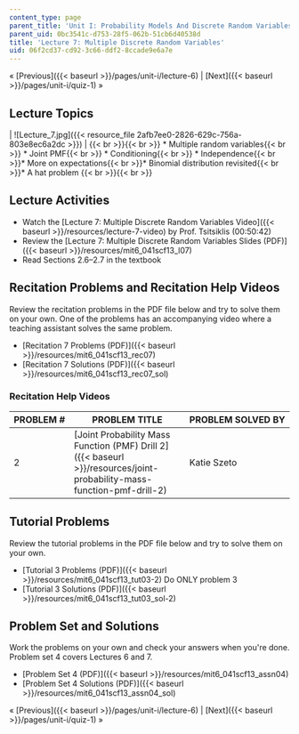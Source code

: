 ```yaml
---
content_type: page
parent_title: 'Unit I: Probability Models And Discrete Random Variables '
parent_uid: 0bc3541c-d753-28f5-062b-51cb6d40538d
title: 'Lecture 7: Multiple Discrete Random Variables'
uid: 06f2cd37-cd92-3c66-ddf2-8ccade9e6a7e
---
```


« [Previous]({{< baseurl >}}/pages/unit-i/lecture-6) | [Next]({{< baseurl >}}/pages/unit-i/quiz-1) »

Lecture Topics
--------------

| ![Lecture_7.jpg]({{< resource_file 2afb7ee0-2826-629c-756a-803e8ec6a2dc >}}) |  {{< br >}}{{< br >}} *   Multiple random variables{{< br >}}    *   Joint PMF{{< br >}}    *   Conditioning{{< br >}}    *   Independence{{< br >}}*   More on expectations{{< br >}}*   Binomial distribution revisited{{< br >}}*   A hat problem {{< br >}}{{< br >}}  

Lecture Activities
------------------

*   Watch the [Lecture 7: Multiple Discrete Random Variables Video]({{< baseurl >}}/resources/lecture-7-video) by Prof. Tsitsiklis (00:50:42)
*   Review the [Lecture 7: Multiple Discrete Random Variables Slides (PDF)]({{< baseurl >}}/resources/mit6_041scf13_l07)
*   Read Sections 2.6–2.7 in the textbook

Recitation Problems and Recitation Help Videos
----------------------------------------------

Review the recitation problems in the PDF file below and try to solve them on your own. One of the problems has an accompanying video where a teaching assistant solves the same problem.

*   [Recitation 7 Problems (PDF)]({{< baseurl >}}/resources/mit6_041scf13_rec07)
*   [Recitation 7 Solutions (PDF)]({{< baseurl >}}/resources/mit6_041scf13_rec07_sol)

### Recitation Help Videos

| PROBLEM # | PROBLEM TITLE | PROBLEM SOLVED BY |
| --- | --- | --- |
| 2 | [Joint Probability Mass Function (PMF) Drill 2]({{< baseurl >}}/resources/joint-probability-mass-function-pmf-drill-2) | Katie Szeto 

Tutorial Problems
-----------------

Review the tutorial problems in the PDF file below and try to solve them on your own.

*   [Tutorial 3 Problems (PDF)]({{< baseurl >}}/resources/mit6_041scf13_tut03-2) Do ONLY problem 3
*   [Tutorial 3 Solutions (PDF)]({{< baseurl >}}/resources/mit6_041scf13_tut03_sol-2)

Problem Set and Solutions
-------------------------

Work the problems on your own and check your answers when you're done. Problem set 4 covers Lectures 6 and 7.

*   [Problem Set 4 (PDF)]({{< baseurl >}}/resources/mit6_041scf13_assn04)
*   [Problem Set 4 Solutions (PDF)]({{< baseurl >}}/resources/mit6_041scf13_assn04_sol)

« [Previous]({{< baseurl >}}/pages/unit-i/lecture-6) | [Next]({{< baseurl >}}/pages/unit-i/quiz-1) »